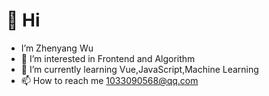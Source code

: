 # 👋 Hi
- I’m Zhenyang Wu
- 👀 I’m interested in Frontend and Algorithm
- 🌱 I’m currently learning Vue,JavaScript,Machine Learning
- 📫 How to reach me 1033090568@qq.com

<!---
wzy1033/wzy1033 is a ✨ special ✨ repository because its `README.md` (this file) appears on your GitHub profile.
You can click the Preview link to take a look at your changes.
--->
